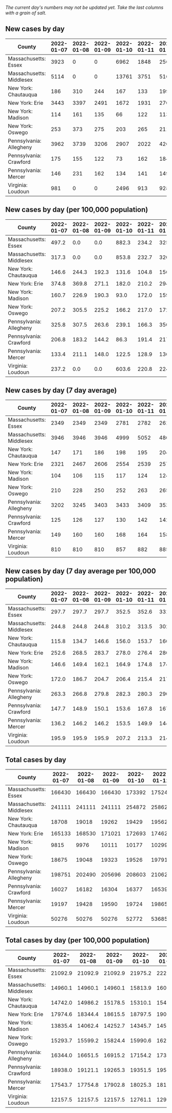 _The current day's numbers may not be updated yet. Take the last columns with a grain of salt._
## New cases by day

| County | 2022-01-07 | 2022-01-08 | 2022-01-09 | 2022-01-10 | 2022-01-11 | 2022-01-12 | 2022-01-13 |
| --- | --- | --- | --- | --- | --- | --- | --- |
| Massachusetts: Essex | 3923 | 0 | 0 | 6962 | 1848 | 2565 | 2310 |
| Massachusetts: Middlesex | 5114 | 0 | 0 | 13761 | 3751 | 5161 | 3886 |
| New York: Chautauqua | 186 | 310 | 244 | 167 | 133 | 199 | 186 |
| New York: Erie | 3443 | 3397 | 2491 | 1672 | 1931 | 2708 | 1943 |
| New York: Madison | 114 | 161 | 135 | 66 | 122 | 113 | 116 |
| New York: Oswego | 253 | 373 | 275 | 203 | 265 | 211 | 286 |
| Pennsylvania: Allegheny | 3962 | 3739 | 3206 | 2907 | 2022 | 4262 | 3230 |
| Pennsylvania: Crawford | 175 | 155 | 122 | 73 | 162 | 184 | 86 |
| Pennsylvania: Mercer | 146 | 231 | 162 | 134 | 141 | 149 | 152 |
| Virginia: Loudoun | 981 | 0 | 0 | 2496 | 913 | 928 | 618 |

## New cases by day (per 100,000 population)

| County | 2022-01-07 | 2022-01-08 | 2022-01-09 | 2022-01-10 | 2022-01-11 | 2022-01-12 | 2022-01-13 |
| --- | --- | --- | --- | --- | --- | --- | --- |
| Massachusetts: Essex | 497.2 | 0.0 | 0.0 | 882.3 | 234.2 | 325.1 | 292.8 |
| Massachusetts: Middlesex | 317.3 | 0.0 | 0.0 | 853.8 | 232.7 | 320.2 | 241.1 |
| New York: Chautauqua | 146.6 | 244.3 | 192.3 | 131.6 | 104.8 | 156.8 | 146.6 |
| New York: Erie | 374.8 | 369.8 | 271.1 | 182.0 | 210.2 | 294.8 | 211.5 |
| New York: Madison | 160.7 | 226.9 | 190.3 | 93.0 | 172.0 | 159.3 | 163.5 |
| New York: Oswego | 207.2 | 305.5 | 225.2 | 166.2 | 217.0 | 172.8 | 234.2 |
| Pennsylvania: Allegheny | 325.8 | 307.5 | 263.6 | 239.1 | 166.3 | 350.5 | 265.6 |
| Pennsylvania: Crawford | 206.8 | 183.2 | 144.2 | 86.3 | 191.4 | 217.4 | 101.6 |
| Pennsylvania: Mercer | 133.4 | 211.1 | 148.0 | 122.5 | 128.9 | 136.2 | 138.9 |
| Virginia: Loudoun | 237.2 | 0.0 | 0.0 | 603.6 | 220.8 | 224.4 | 149.4 |

## New cases by day (7 day average)

| County | 2022-01-07 | 2022-01-08 | 2022-01-09 | 2022-01-10 | 2022-01-11 | 2022-01-12 | 2022-01-13 |
| --- | --- | --- | --- | --- | --- | --- | --- |
| Massachusetts: Essex | 2349 | 2349 | 2349 | 2781 | 2782 | 2613 | 2515 |
| Massachusetts: Middlesex | 3946 | 3946 | 3946 | 4999 | 5052 | 4869 | 4525 |
| New York: Chautauqua | 147 | 171 | 186 | 198 | 195 | 204 | 204 |
| New York: Erie | 2321 | 2467 | 2606 | 2554 | 2539 | 2579 | 2512 |
| New York: Madison | 104 | 106 | 115 | 117 | 124 | 124 | 118 |
| New York: Oswego | 210 | 228 | 250 | 252 | 263 | 265 | 267 |
| Pennsylvania: Allegheny | 3202 | 3245 | 3403 | 3433 | 3409 | 3534 | 3333 |
| Pennsylvania: Crawford | 125 | 126 | 127 | 130 | 142 | 142 | 137 |
| Pennsylvania: Mercer | 149 | 160 | 160 | 168 | 164 | 158 | 159 |
| Virginia: Loudoun | 810 | 810 | 810 | 857 | 882 | 885 | 848 |

## New cases by day (7 day average per 100,000 population)

| County | 2022-01-07 | 2022-01-08 | 2022-01-09 | 2022-01-10 | 2022-01-11 | 2022-01-12 | 2022-01-13 |
| --- | --- | --- | --- | --- | --- | --- | --- |
| Massachusetts: Essex | 297.7 | 297.7 | 297.7 | 352.5 | 352.6 | 331.2 | 318.7 |
| Massachusetts: Middlesex | 244.8 | 244.8 | 244.8 | 310.2 | 313.5 | 302.1 | 280.8 |
| New York: Chautauqua | 115.8 | 134.7 | 146.6 | 156.0 | 153.7 | 160.8 | 160.8 |
| New York: Erie | 252.6 | 268.5 | 283.7 | 278.0 | 276.4 | 280.7 | 273.4 |
| New York: Madison | 146.6 | 149.4 | 162.1 | 164.9 | 174.8 | 174.8 | 166.3 |
| New York: Oswego | 172.0 | 186.7 | 204.7 | 206.4 | 215.4 | 217.0 | 218.7 |
| Pennsylvania: Allegheny | 263.3 | 266.8 | 279.8 | 282.3 | 280.3 | 290.6 | 274.1 |
| Pennsylvania: Crawford | 147.7 | 148.9 | 150.1 | 153.6 | 167.8 | 167.8 | 161.9 |
| Pennsylvania: Mercer | 136.2 | 146.2 | 146.2 | 153.5 | 149.9 | 144.4 | 145.3 |
| Virginia: Loudoun | 195.9 | 195.9 | 195.9 | 207.2 | 213.3 | 214.0 | 205.1 |

## Total cases by day

| County | 2022-01-07 | 2022-01-08 | 2022-01-09 | 2022-01-10 | 2022-01-11 | 2022-01-12 | 2022-01-13 |
| --- | --- | --- | --- | --- | --- | --- | --- |
| Massachusetts: Essex | 166430 | 166430 | 166430 | 173392 | 175240 | 177805 | 180115 |
| Massachusetts: Middlesex | 241111 | 241111 | 241111 | 254872 | 258623 | 263784 | 267670 |
| New York: Chautauqua | 18708 | 19018 | 19262 | 19429 | 19562 | 19761 | 19947 |
| New York: Erie | 165133 | 168530 | 171021 | 172693 | 174624 | 177332 | 179275 |
| New York: Madison | 9815 | 9976 | 10111 | 10177 | 10299 | 10412 | 10528 |
| New York: Oswego | 18675 | 19048 | 19323 | 19526 | 19791 | 20002 | 20288 |
| Pennsylvania: Allegheny | 198751 | 202490 | 205696 | 208603 | 210625 | 214887 | 218117 |
| Pennsylvania: Crawford | 16027 | 16182 | 16304 | 16377 | 16539 | 16723 | 16809 |
| Pennsylvania: Mercer | 19197 | 19428 | 19590 | 19724 | 19865 | 20014 | 20166 |
| Virginia: Loudoun | 50276 | 50276 | 50276 | 52772 | 53685 | 54613 | 55231 |

## Total cases by day (per 100,000 population)

| County | 2022-01-07 | 2022-01-08 | 2022-01-09 | 2022-01-10 | 2022-01-11 | 2022-01-12 | 2022-01-13 |
| --- | --- | --- | --- | --- | --- | --- | --- |
| Massachusetts: Essex | 21092.9 | 21092.9 | 21092.9 | 21975.2 | 22209.4 | 22534.5 | 22827.3 |
| Massachusetts: Middlesex | 14960.1 | 14960.1 | 14960.1 | 15813.9 | 16046.6 | 16366.8 | 16607.9 |
| New York: Chautauqua | 14742.0 | 14986.2 | 15178.5 | 15310.1 | 15414.9 | 15571.7 | 15718.3 |
| New York: Erie | 17974.6 | 18344.4 | 18615.5 | 18797.5 | 19007.7 | 19302.5 | 19513.9 |
| New York: Madison | 13835.4 | 14062.4 | 14252.7 | 14345.7 | 14517.7 | 14677.0 | 14840.5 |
| New York: Oswego | 15293.7 | 15599.2 | 15824.4 | 15990.6 | 16207.7 | 16380.4 | 16614.7 |
| Pennsylvania: Allegheny | 16344.0 | 16651.5 | 16915.2 | 17154.2 | 17320.5 | 17671.0 | 17936.6 |
| Pennsylvania: Crawford | 18938.0 | 19121.1 | 19265.3 | 19351.5 | 19542.9 | 19760.4 | 19862.0 |
| Pennsylvania: Mercer | 17543.7 | 17754.8 | 17902.8 | 18025.3 | 18154.2 | 18290.3 | 18429.2 |
| Virginia: Loudoun | 12157.5 | 12157.5 | 12157.5 | 12761.1 | 12981.8 | 13206.3 | 13355.7 |
